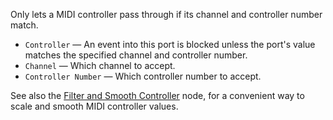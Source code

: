 Only lets a MIDI controller pass through if its channel and controller number match.

   - `Controller` — An event into this port is blocked unless the port's value matches the specified channel and controller number.
   - `Channel` — Which channel to accept.
   - `Controller Number` — Which controller number to accept.

See also the [Filter and Smooth Controller](vuo-node://vuo.midi.smooth.controller) node, for a convenient way to scale and smooth MIDI controller values.
